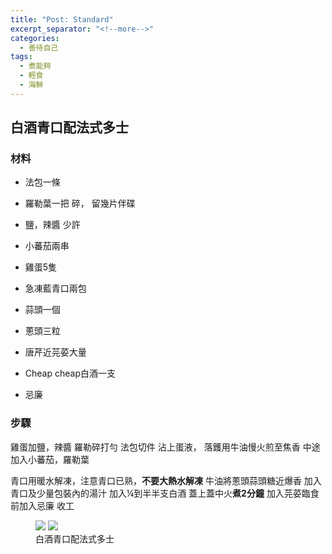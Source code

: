 ```yaml
---
title: "Post: Standard"
excerpt_separator: "<!--more-->"
categories:
  - 善待自己
tags:
  - 煮能夠
  - 輕食
  - 海鮮
---
```


## 白酒青口配法式多士 

### 材料

* 法包一條
* 羅勒葉一把 碎， 留幾片伴碟
* 鹽，辣醬 少許
* 小蕃茄兩串
* 雞蛋5隻

* 急凍藍青口兩包
* 蒜頭一個
* 蔥頭三粒
* 唐芹近芫荽大量
* Cheap cheap白酒一支
* 忌廉


### 步驟

雞蛋加鹽，辣醬 羅勒碎打勻
法包切件
沾上蛋液， 落鑊用牛油慢火煎至焦香
中途加入小蕃茄，羅勒葉


青口用暖水解凍，注意青口已熟，**不要大熱水解凍**
牛油將蔥頭蒜頭糖近爆香
加入青口及少量包裝內的湯汁
加入¼到半半支白酒
蓋上蓋中火**煮2分鐘** 
加入芫荽臨食前加入忌廉
收工


<figure class=“half”>
	<a href=“/assets/images/frenchtose-large.jpg”><img src=“/assets/images/frenchtose.jpg”></a>
	</ <a href=“/assets/images/mussels-large.jpg”><img src=“/assets/images/mussels.jpg”></a> 
	<figcaption>白酒青口配法式多士</figcaption>
</figure>
